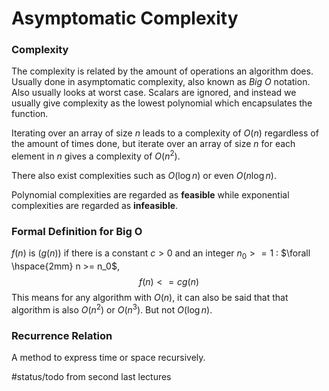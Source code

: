 # Asymptomatic Complexity
### Complexity 
The complexity is related by the amount of operations an algorithm does. Usually done in asymptomatic complexity, also known as *Big O* notation. Also usually looks at worst case. Scalars are ignored, and instead we usually give complexity as the lowest polynomial which encapsulates the function.

Iterating over an array of size $n$ leads to a complexity of $O(n)$ regardless of the amount of times done, but iterate over an array of size $n$ for each element in $n$ gives a complexity of $O(n^2)$.

There also exist complexities such as $O (\log n)$ or even $O (n\log n)$.

Polynomial complexities are regarded as **feasible** while exponential complexities are regarded as **infeasible**.

### Formal Definition for Big O
$f(n)$ is $(g(n))$ if there is a constant $c > 0$ and an integer $n_0 >= 1$ : $\forall \hspace{2mm} n >= n_0$,
$$f(n) <= cg(n)$$
This means for any algorithm with $O(n)$, it can also be said that that algorithm is also $O(n^2)$ or $O(n^3)$. But not $O(\log n)$.


### Recurrence Relation
A method to express time or space recursively.

#status/todo from second last lectures